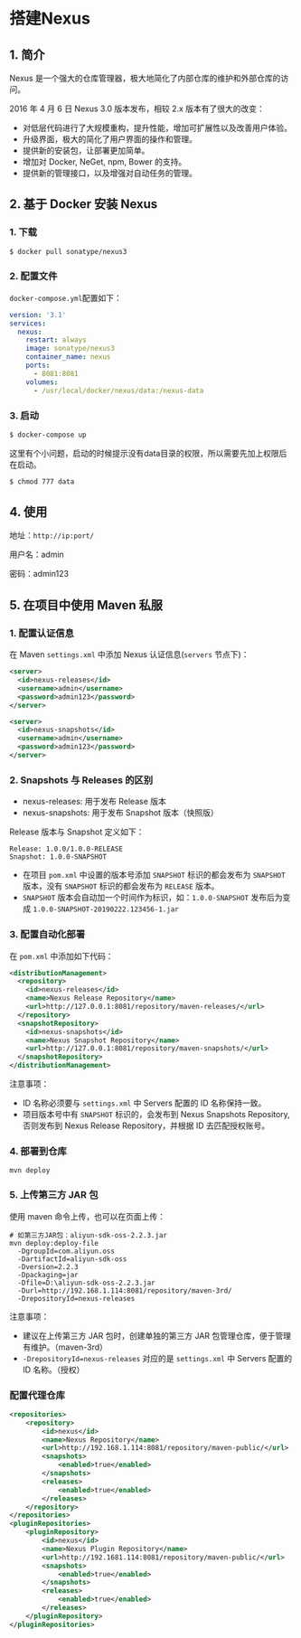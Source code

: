 # 搭建Nexus

## 1. 简介

Nexus 是一个强大的仓库管理器，极大地简化了内部仓库的维护和外部仓库的访问。

2016 年 4 月 6 日 Nexus 3.0 版本发布，相较 2.x 版本有了很大的改变：

- 对低层代码进行了大规模重构，提升性能，增加可扩展性以及改善用户体验。
- 升级界面，极大的简化了用户界面的操作和管理。
- 提供新的安装包，让部署更加简单。
- 增加对 Docker, NeGet, npm, Bower 的支持。
- 提供新的管理接口，以及增强对自动任务的管理。

## 2. 基于 Docker 安装 Nexus

### 1. 下载

```bash 
$ docker pull sonatype/nexus3
```

### 2. 配置文件

`docker-compose.yml`配置如下：

```yml
version: '3.1'
services:
  nexus:
    restart: always
    image: sonatype/nexus3
    container_name: nexus
    ports:
      - 8081:8081
    volumes:
      - /usr/local/docker/nexus/data:/nexus-data
```

### 3. 启动

```bash
$ docker-compose up
```

这里有个小问题，启动的时候提示没有data目录的权限，所以需要先加上权限后在启动。

```bash
$ chmod 777 data
```

## 4. 使用

地址：`http://ip:port/`

用户名：admin 

密码：admin123

## 5. 在项目中使用 Maven 私服

### 1. 配置认证信息

在 Maven `settings.xml` 中添加 Nexus 认证信息(`servers` 节点下)：

```xml
<server>
  <id>nexus-releases</id>
  <username>admin</username>
  <password>admin123</password>
</server>

<server>
  <id>nexus-snapshots</id>
  <username>admin</username>
  <password>admin123</password>
</server>
```

### 2. Snapshots 与 Releases 的区别

- nexus-releases: 用于发布 Release 版本
- nexus-snapshots: 用于发布 Snapshot 版本（快照版）

Release 版本与 Snapshot 定义如下：

```text
Release: 1.0.0/1.0.0-RELEASE
Snapshot: 1.0.0-SNAPSHOT
```

- 在项目 `pom.xml` 中设置的版本号添加 `SNAPSHOT` 标识的都会发布为 `SNAPSHOT` 版本，没有 `SNAPSHOT` 标识的都会发布为 `RELEASE` 版本。
- `SNAPSHOT` 版本会自动加一个时间作为标识，如：`1.0.0-SNAPSHOT` 发布后为变成 `1.0.0-SNAPSHOT-20190222.123456-1.jar`

### 3. 配置自动化部署

在 `pom.xml` 中添加如下代码：

```xml
<distributionManagement>  
  <repository>  
    <id>nexus-releases</id>  
    <name>Nexus Release Repository</name>  
    <url>http://127.0.0.1:8081/repository/maven-releases/</url>  
  </repository>  
  <snapshotRepository>  
    <id>nexus-snapshots</id>  
    <name>Nexus Snapshot Repository</name>  
    <url>http://127.0.0.1:8081/repository/maven-snapshots/</url>  
  </snapshotRepository>  
</distributionManagement> 
```

注意事项：

- ID 名称必须要与 `settings.xml` 中 Servers 配置的 ID 名称保持一致。
- 项目版本号中有 `SNAPSHOT` 标识的，会发布到 Nexus Snapshots Repository, 否则发布到 Nexus Release Repository，并根据 ID 去匹配授权账号。

### 4. 部署到仓库

```text
mvn deploy
```

### 5. 上传第三方 JAR 包

使用 maven 命令上传，也可以在页面上传：

```text
# 如第三方JAR包：aliyun-sdk-oss-2.2.3.jar
mvn deploy:deploy-file 
  -DgroupId=com.aliyun.oss 
  -DartifactId=aliyun-sdk-oss 
  -Dversion=2.2.3 
  -Dpackaging=jar 
  -Dfile=D:\aliyun-sdk-oss-2.2.3.jar 
  -Durl=http://192.168.1.114:8081/repository/maven-3rd/ 
  -DrepositoryId=nexus-releases
```

注意事项：

- 建议在上传第三方 JAR 包时，创建单独的第三方 JAR 包管理仓库，便于管理有维护。（maven-3rd）
- `-DrepositoryId=nexus-releases` 对应的是 `settings.xml` 中 Servers 配置的 ID 名称。（授权）

### 配置代理仓库

```xml
<repositories>
    <repository>
        <id>nexus</id>
        <name>Nexus Repository</name>
        <url>http://192.168.1.114:8081/repository/maven-public/</url>
        <snapshots>
            <enabled>true</enabled>
        </snapshots>
        <releases>
            <enabled>true</enabled>
        </releases>
    </repository>
</repositories>
<pluginRepositories>
    <pluginRepository>
        <id>nexus</id>
        <name>Nexus Plugin Repository</name>
        <url>http://192.1681.114:8081/repository/maven-public/</url>
        <snapshots>
            <enabled>true</enabled>
        </snapshots>
        <releases>
            <enabled>true</enabled>
        </releases>
    </pluginRepository>
</pluginRepositories>
```